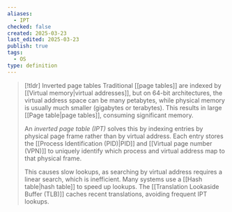 ```yaml
---
aliases:
  - IPT
checked: false
created: 2025-03-23
last_edited: 2025-03-23
publish: true
tags:
  - OS
type: definition
---
```

>[!tldr] Inverted page tables
>Traditional [[page tables]] are indexed by [[Virtual memory|virtual addresses]], but on 64-bit architectures, the virtual address space can be many petabytes, while physical memory is usually much smaller (gigabytes or terabytes). This results in large [[Page table|page tables]], consuming significant memory.
>
>An *inverted page table (IPT)* solves this by indexing entries by physical page frame rather than by virtual address. Each entry stores the [[Process Identification (PID)|PID]] and [[Virtual page number (VPN)]] to uniquely identify which process and virtual address map to that physical frame.
> 
> This causes slow lookups, as searching by virtual address requires a linear search, which is inefficient. Many systems use a [[Hash table|hash table]] to speed up lookups. The [[Translation Lookaside Buffer (TLB)]] caches recent translations, avoiding frequent IPT lookups.

